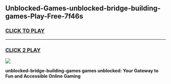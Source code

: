 
## Unblocked-Games-unblocked-bridge-building-games-Play-Free-7f46s
<h3>
<a href="https://premium76.site?title=unblocked-bridge-building-games&ref=18A1">CLICK TO PLAY</a></h3>
<hr>

<h3>
<a href="https://premium76.site?title=unblocked-bridge-building-games&ref=18A1">CLICK 2 PLAY</a>
  
</h3>

<a href="https://premium76.site?title=unblocked-bridge-building-games&ref=18A1"><img src="https://clearcache.store/games.png"></a>


**unblocked-bridge-building-games games unblocked: Your Gateway to Fun and Accessible Online Gaming**
